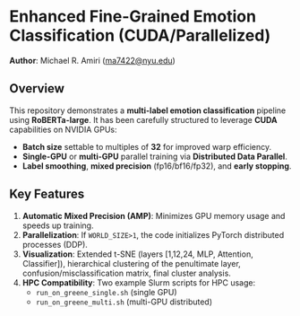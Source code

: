 # Enhanced Fine-Grained Emotion Classification (CUDA/Parallelized)

**Author**: Michael R. Amiri (ma7422@nyu.edu)

## Overview

This repository demonstrates a **multi-label emotion classification** pipeline using **RoBERTa-large**. It has been carefully structured to leverage **CUDA** capabilities on NVIDIA GPUs:

- **Batch size** settable to multiples of **32** for improved warp efficiency.
- **Single-GPU** or **multi-GPU** parallel training via **Distributed Data Parallel**.
- **Label smoothing**, **mixed precision** (fp16/bf16/fp32), and **early stopping**.

## Key Features

1. **Automatic Mixed Precision (AMP)**: Minimizes GPU memory usage and speeds up training.  
2. **Parallelization**: If `WORLD_SIZE>1`, the code initializes PyTorch distributed processes (DDP).  
3. **Visualization**: Extended t-SNE (layers [1,12,24, MLP, Attention, Classifier]), hierarchical clustering of the penultimate layer, confusion/misclassification matrix, final cluster analysis.  
4. **HPC Compatibility**: Two example Slurm scripts for HPC usage:
   - `run_on_greene_single.sh` (single GPU)
   - `run_on_greene_multi.sh` (multi-GPU distributed)
